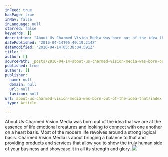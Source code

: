 ```yaml
---
inFeed: true
hasPage: true
inNav: false
inLanguage: null
starred: false
keywords: []
description: "About Us Charmed Vision Media was born out of the idea that we are at the essence of life emotional creatures and looking to connect with one another on a heart basis. Most of the \_modern life revolves around a strong logical basis. Charmed Vision Media is about bringing a balance to that and providing products and services that allow you to show the truly human side of your business and showcase it in all its strength and glory."
datePublished: '2016-04-14T05:40:19.214Z'
dateModified: '2016-04-14T05:38:04.591Z'
title: ''
author: []
sourcePath: _posts/2016-04-14-about-us-charmed-vision-media-was-born-out-of-the-idea-that.md
published: true
authors: []
publisher:
  name: null
  domain: null
  url: null
  favicon: null
url: about-us-charmed-vision-media-was-born-out-of-the-idea-that/index.html
_type: Article

---
```

About Us Charmed Vision Media was born out of the idea that we are at the essence of life emotional creatures and looking to connect with one another on a heart basis. Most of the  modern life revolves around a strong logical basis. Charmed Vision Media is about bringing a balance to that and providing products and services that allow you to show the truly human side of your business and showcase it in all its strength and glory.
![](https://the-grid-user-content.s3-us-west-2.amazonaws.com/f1cac67a-b4fd-42d7-8cc1-274910f0bf09.jpg)